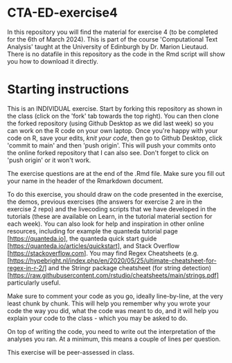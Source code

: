 # CTA-ED-exercise4
In this repository you will find the material for exercise 4 (to be completed for the 6th of March 2024). This is part of the course 'Computational Text Analysis' taught at the University of Edinburgh by Dr. Marion Lieutaud. There is no datafile in this repository as the code in the Rmd script will show you how to download it directly.

# Starting instructions

This is an INDIVIDUAL exercise. Start by forking this repository as shown in the class (click on the 'fork' tab towards the top right). You can then clone the forked repository (using Github Desktop as we did last week) so you can work on the R code on your own laptop. Once you're happy with your code on R, save your edits, *knit your code*, then go to Github Desktop, click 'commit to main' and then 'push origin'. This will push your commits onto the online forked repository that I can also see. Don't forget to click on 'push origin' or it won't work.

The exercise questions are at the end of the .Rmd file. Make sure you fill out your name in the header of the Rmarkdown document.

To do this exercise, you should draw on the code presented in the exercise, the demos, previous exercises (the answers for exercise 2 are in the exercise 2 repo) and the livecoding scripts that we have developed in the tutorials (these are available on Learn, in the tutorial material section for each week). You can also look for help and inspiration in other online resources, including for example the quanteda tutorial page [https://quanteda.io], the quanteda quick start guide [https://quanteda.io/articles/quickstart], and Stack Overflow [https://stackoverflow.com]. You may find Regex Cheatsheets (e.g. [https://hypebright.nl/index.php/en/2020/05/25/ultimate-cheatsheet-for-regex-in-r-2/] and the Stringr package cheatsheet (for string detection) [https://raw.githubusercontent.com/rstudio/cheatsheets/main/strings.pdf] particularly useful.

Make sure to comment your code as you go, ideally line-by-line, at the very least chunk by chunk. This will help you remember why you wrote your code the way you did, what the code was meant to do, and it will help you explain your code to the class - which you may be asked to do.

On top of writing the code, you need to write out the interpretation of the analyses you ran. At a minimum, this means a couple of lines per question.

This exercise will be peer-assessed in class.
